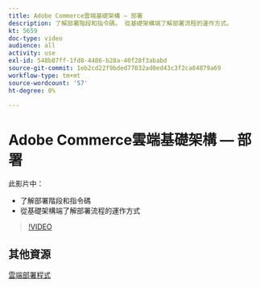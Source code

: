 ```yaml
---
title: Adobe Commerce雲端基礎架構 — 部署
description: 了解部署階段和指令碼。 從基礎架構端了解部署流程的運作方​式。
kt: 5659
doc-type: video
audience: all
activity: use
exl-id: 548b87ff-1fd8-4486-b28a-40f28f3ababd
source-git-commit: 1eb2cd22f9bded77032ad0ed43c3f2ca84879a69
workflow-type: tm+mt
source-wordcount: '57'
ht-degree: 0%

---
```


# Adobe Commerce雲端基礎架構 — 部署

此影片中：

- 了解部署階段和指令碼
- 從基礎架構端了解部署流程的運作方&#x200B;式

>[!VIDEO](https://video.tv.adobe.com/v/35695?quality=12&learn=on)

## 其他資源

[雲端部署程式](https://devdocs.magento.com/cloud/deploy/cloud-deployment-process.html)
